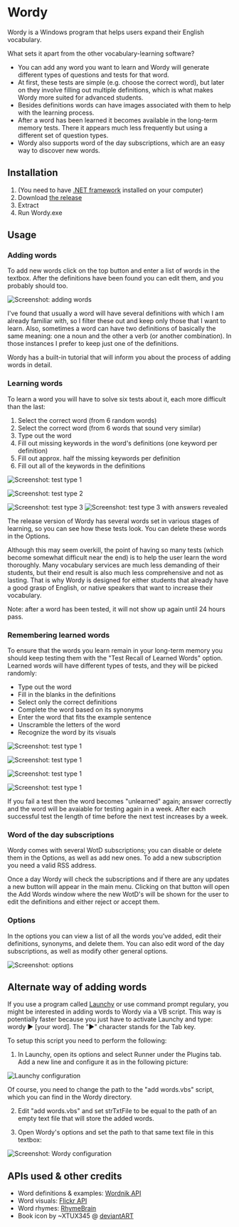 Wordy
=====

Wordy is a Windows program that helps users expand their English vocabulary.

What sets it apart from the other vocabulary-learning software?

- You can add any word you want to learn and Wordy will generate different types of questions and tests for that word.
- At first, these tests are simple (e.g. choose the correct word), but later on they involve filling out multiple definitions, which is what makes Wordy more suited for advanced students.
- Besides definitions words can have images associated with them to help with the learning process.
- After a word has been learned it becomes available in the long-term memory tests. There it appears much less frequently but using a different set of question types.
- Wordy also supports word of the day subscriptions, which are an easy way to discover new words.


Installation
--------------

1. (You need to have [.NET framework](http://www.microsoft.com/en-us/download/details.aspx?id=30653) installed on your computer)
2. Download [the release](https://github.com/Winterstark/Wordy/releases)
3. Extract
4. Run Wordy.exe


Usage
-------

### Adding words

To add new words click on the top button and enter a list of words in the textbox. After the definitions have been found you can edit them, and you probably should too.

![Screenshot: adding words](http://i.imgur.com/1dQHQA7.png)

I've found that usually a word will have several definitions with which I am already familiar with, so I filter these out and keep only those that I want to learn. Also, sometimes a word can have two definitions of basically the same meaning: one a noun and the other a verb (or another combination). In those instances I prefer to keep just one of the definitions.

Wordy has a built-in tutorial that will inform you about the process of adding words in detail.

### Learning words

To learn a word you will have to solve six tests about it, each more difficult than the last:

1. Select the correct word (from 6 random words)
2. Select the correct word (from 6 words that sound very similar)
3. Type out the word
4. Fill out missing keywords in the word's definitions (one keyword per definition)
5. Fill out approx. half the missing keywords per definition
6. Fill out all of the keywords in the definitions

![Screenshot: test type 1](http://i.imgur.com/DogST6y.png)

![Screenshot: test type 2](http://i.imgur.com/HtWv1OA.png)

![Screenshot: test type 3](http://i.imgur.com/PkSxPql.png) ![Screenshot: test type 3 with answers revealed](http://i.imgur.com/ZQjWR6Y.png)


The release version of Wordy has several words set in various stages of learning, so you can see how these tests look. You can delete these words in the Options.

Although this may seem overkill, the point of having so many tests (which become somewhat difficult near the end) is to help the user learn the word thoroughly. Many vocabulary services are much less demanding of their students, but their end result is also much less comprehensive and not as lasting. That is why Wordy is designed for either students that already have a good grasp of English, or native speakers that want to increase their vocabulary.

Note: after a word has been tested, it will not show up again until 24 hours pass.

### Remembering learned words

To ensure that the words you learn remain in your long-term memory you should keep testing them with the "Test Recall of Learned Words" option. Learned words will have different types of tests, and they will be picked randomly:
* Type out the word
* Fill in the blanks in the definitions
* Select only the correct definitions
* Complete the word based on its synonyms
* Enter the word that fits the example sentence
* Unscramble the letters of the word
* Recognize the word by its visuals

![Screenshot: test type 1](http://i.imgur.com/nU9d5kc.png)

![Screenshot: test type 1](http://i.imgur.com/CiqoWtn.png)

![Screenshot: test type 1](http://i.imgur.com/p9o4pyG.png)

![Screenshot: test type 1](http://i.imgur.com/E2jcbPt.png)

If you fail a test then the word becomes "unlearned" again; answer correctly and the word will be avaiable for testing again in a week. After each successful test the length of time before the next test increases by a week.

### Word of the day subscriptions

Wordy comes with several WotD subscriptions; you can disable or delete them in the Options, as well as add new ones. To add a new subscription you need a valid RSS address.

Once a day Wordy will check the subscriptions and if there are any updates a new button will appear in the main menu. Clicking on that button will open the Add Words window where the new WotD's will be shown for the user to edit the definitions and either reject or accept them.

### Options

In the options you can view a list of all the words you've added, edit their definitions, synonyms, and delete them. You can also edit word of the day subscriptions, as well as modify other general options.

![Screenshot: options](http://i.imgur.com/i5TBmW4.png)


Alternate way of adding words
-------------------------------

If you use a program called [Launchy](http://www.launchy.net/) or use command prompt regulary, you might be interested in adding words to Wordy via a VB script. This way is potentially faster because you just have to activate Launchy and type: wordy ► [your word]. The "►" character stands for the Tab key.

To setup this script you need to perform the following:

1. In Launchy, open its options and select Runner under the Plugins tab. Add a new line and configure it as in the following picture:

![Launchy configuration](http://i.imgur.com/n78kYeB.png)

Of course, you need to change the path to the "add words.vbs" script, which you can find in the Wordy directory.

2. Edit "add words.vbs" and set strTxtFile to be equal to the path of an empty text file that will store the added words.

3. Open Wordy's options and set the path to that same text file in this textbox:

![Screenshot: Wordy configuration](http://i.imgur.com/nbJxR1P.png)


APIs used & other credits
----------------------------

* Word definitions & examples: [Wordnik API](http://developer.wordnik.com/)
* Word visuals: [Flickr API](http://www.flickr.com/services/api/)
* Word rhymes: [RhymeBrain](http://rhymebrain.com/)
* Book icon by ~XTUX345 @ [deviantART](http://xtux345.deviantart.com/art/Elements-of-Harmony-Dictionary-Icon-280443607?q=boost%3Apopular%20dictionary%20icon&qo=9)
